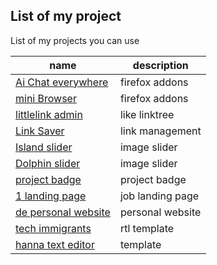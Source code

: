 
## List of my project

List of my projects you can use


| name | description |
| ------ | ------ |
| [Ai Chat everywhere](https://github.com/khzg/ChatGPT) | firefox addons |
| [mini Browser](https://addons.mozilla.org/en-US/firefox/addon/browser) | firefox addons |
| [littlelink admin](https://github.com/khzg/littlelink-admin) | like linktree |
| [Link Saver](https://github.com/khzg/LinkSaver/) | link management |
| [Island slider](https://github.com/khzg/Island-slider) | image slider |
| [Dolphin slider](https://github.com/khzg/Dolphin-slider) | image slider |
| [project badge](https://github.com/khzg/project-badge) | project badge |
| [1 landing page](https://github.com/khzg/1-landing-page) | job landing page |
| [de personal website](https://github.com/khzg/de-personal-website) | personal website |
| [tech immigrants](https://github.com/khzg/tech-immigrants) | rtl template|
| [hanna text editor](https://github.com/khzg/hanna-text-editor) | template |

